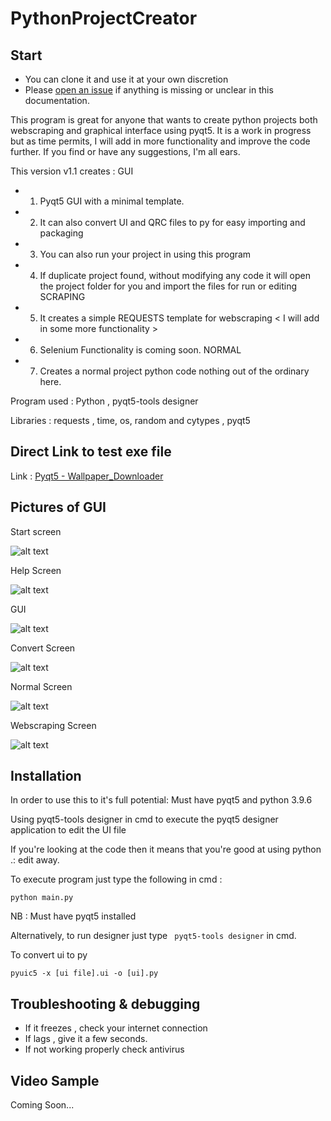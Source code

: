 # PythonProjectCreator

## Start

- You can clone it and use it at your own discretion
- Please [open an issue](https://github.com/surenjanath/PythonProjectCreator/issues/new) if anything is missing or unclear in this
  documentation.
  
This program is great for anyone that wants to create python projects both webscraping and graphical interface using pyqt5.
It is a work in progress but as time permits, I will add in more functionality and improve the code further. If you find or have any suggestions, I'm all ears.

This version v1.1 creates : 
GUI
- 1. Pyqt5 GUI with a minimal template.
- 2. It can also convert UI and QRC files to py for easy importing and packaging
- 3. You can also run your project in using this program
- 4. If duplicate project found, without modifying any code it will open the project folder for you and import the files for run or editing
SCRAPING
- 5. It creates a simple REQUESTS template for webscraping < I will add in some more functionality >
- 6. Selenium Functionality is coming soon.
NORMAL
- 7. Creates a normal project python code nothing out of the ordinary here.

Program used  : Python , pyqt5-tools designer

Libraries     :  requests , time, os, random and cytypes , pyqt5

  ## Direct Link to test exe file 
  
  Link : [Pyqt5 - Wallpaper_Downloader](https://drive.google.com/file/u/1/d/1Dy0U3XC8GMZRxI4fmsnV04IdjwOem2oS/view?usp=sharing)
 
 ## Pictures of GUI
  
  Start screen
  
  ![alt text](https://github.com/surenjanath/PythonProjectCreator/blob/main/Program_Images/Start.png?raw=true)
  
  Help Screen
  
  ![alt text](https://github.com/surenjanath/PythonProjectCreator/blob/main/Program_Images/Start_arrows.png?raw=true)
  
   GUI 
  
  ![alt text](https://github.com/surenjanath/PythonProjectCreator/blob/main/Program_Images/GUI.png?raw=true)
     
   Convert Screen 
  
  ![alt text](https://github.com/surenjanath/PythonProjectCreator/blob/main/Program_Images/GUI_CONVERT.png?raw=true)
  
  Normal Screen
  
  ![alt text](https://github.com/surenjanath/PythonProjectCreator/blob/main/Program_Images/Normal.png?raw=true)
  
  Webscraping Screen
  
  ![alt text](https://github.com/surenjanath/PythonProjectCreator/blob/main/Program_Images/Webscrapinh.png?raw=true)
  
## Installation

In order to use this to it's full potential: Must have pyqt5 and python 3.9.6

Using pyqt5-tools designer in cmd to execute the pyqt5 designer application to edit the UI file

If you're looking at the code then it means that you're good at using python .: edit away.

To execute program just type the following in cmd :
```
python main.py
```
NB : Must have pyqt5 installed 

Alternatively, to run designer just type ` pyqt5-tools designer` in cmd.

To convert ui to py 

```
pyuic5 -x [ui file].ui -o [ui].py
```


## Troubleshooting & debugging

- If it freezes , check your internet connection
- If lags , give it a few seconds.
- If not working properly check antivirus

## Video Sample
Coming Soon...


